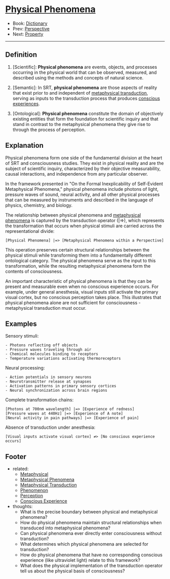 # [Physical Phenomena](https://dna-platform.github.io/inexplicable-phenomena/dictionary/physical-phenomena.html)
- Book: [Dictionary](./.dictionary.md)
- Prev: [Perspective](./perspective.md)
- Next: [Property](./property.md)
---

## Definition

1. [Scientific]: **Physical phenomena** are events, objects, and processes occurring in the physical world that can be observed, measured, and described using the methods and concepts of natural science.

2. [Semantic]: In SRT, **physical phenomena** are those aspects of reality that exist prior to and independent of [metaphysical transduction](metaphysical-transduction.md), serving as inputs to the transduction process that produces [conscious experiences](conscious-experience.md).

3. [Ontological]: **Physical phenomena** constitute the domain of objectively existing entities that form the foundation for scientific inquiry and that stand in contrast to the metaphysical phenomena they give rise to through the process of perception.

## Explanation

Physical phenomena form one side of the fundamental division at the heart of SRT and consciousness studies. They exist in physical reality and are the subject of scientific inquiry, characterized by their objective measurability, causal interactions, and independence from any particular observer.

In the framework presented in "On the Formal Inexplicability of Self-Evident Metaphysical Phenomena," physical phenomena include photons of light, pressure waves of sound, neural activity, and all other physical processes that can be measured by instruments and described in the language of physics, chemistry, and biology.

The relationship between physical phenomena and [metaphysical phenomena](metaphysical.md) is captured by the transduction operator (|=>), which represents the transformation that occurs when physical stimuli are carried across the representational divide:

```
[Physical Phenomena] |=> [Metaphysical Phenomena within a Perspective]
```

This operation preserves certain structural relationships between the physical stimuli while transforming them into a fundamentally different ontological category. The physical phenomena serve as the input to this transformation, while the resulting metaphysical phenomena form the contents of consciousness.

An important characteristic of physical phenomena is that they can be present and measurable even when no conscious experience occurs. For example, under general anesthesia, visual inputs still activate the primary visual cortex, but no conscious perception takes place. This illustrates that physical phenomena alone are not sufficient for consciousness - metaphysical transduction must occur.

## Examples

Sensory stimuli:
```
- Photons reflecting off objects
- Pressure waves traveling through air
- Chemical molecules binding to receptors
- Temperature variations activating thermoreceptors
```

Neural processing:
```
- Action potentials in sensory neurons
- Neurotransmitter release at synapses
- Activation patterns in primary sensory cortices
- Neural synchronization across brain regions
```

Complete transformation chains:
```
[Photons at 700nm wavelength] |=> [Experience of redness]
[Pressure waves at 440Hz] |=> [Experience of A note]
[Neural activity in pain pathways] |=> [Experience of pain]
```

Absence of transduction under anesthesia:
```
[Visual inputs activate visual cortex] ≠> [No conscious experience occurs]
```

## Footer
- related: 
  - [Metaphysical](metaphysical.md)
  - [Metaphysical Phenomena](metaphysical-phenomena.md)
  - [Metaphysical Transduction](metaphysical-transduction.md)
  - [Phenomenon](phenomenon.md)
  - [Perception](perception.md)
  - [Conscious Experience](conscious-experience.md)
- thoughts:
  - What is the precise boundary between physical and metaphysical phenomena?
  - How do physical phenomena maintain structural relationships when transduced into metaphysical phenomena?
  - Can physical phenomena ever directly enter consciousness without transduction?
  - What determines which physical phenomena are selected for transduction?
  - How do physical phenomena that have no corresponding conscious experience (like ultraviolet light) relate to this framework?
  - What does the physical implementation of the transduction operator tell us about the physical basis of consciousness?